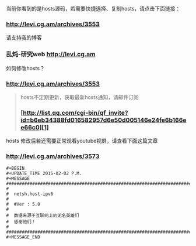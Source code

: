 当前你看到的是hosts源码，若需要快捷选择、复制hosts，请点击下面链接：
### http://levi.cg.am/archives/3553 ###

请支持我的博客
### 乱炖-研究web   http://levi.cg.am ###

如何修改hosts？
### http://levi.cg.am/archives/3553 ###

> hosts不定期更新，获取最新hosts通知，请邮件订阅
> ### [http://list.qq.com/cgi-bin/qf_invite?id=b6eb34388fd016582957d6e50d005146e24fe6b166ee66c0][1] ###

hosts 修改后若还需要正常观看youtube视屏，请查看下面这篇文章
### http://levi.cg.am/archives/3573 ###

```
#+BEGIN
#+UPDATE_TIME 2015-02-02 P.M.
#+MESSAGE
#######################################################################
#
#  netsh.host-ipv6
#
#  #Ver : 5.0
#
#  数据来源于互联网上的无名英雄们
#  感谢他们！
#
#######################################################################
#+MESSAGE_END
```

  [1]: http://list.qq.com/cgi-bin/qf_invite?id=b6eb34388fd016582957d6e50d005146e24fe6b166ee66c0
